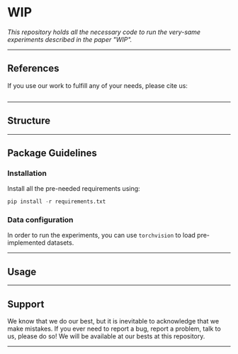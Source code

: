 # WIP

*This repository holds all the necessary code to run the very-same experiments described in the paper "WIP".*

---

## References

If you use our work to fulfill any of your needs, please cite us:

```
```

---

## Structure

---

## Package Guidelines

### Installation

Install all the pre-needed requirements using:

```Python
pip install -r requirements.txt
```

### Data configuration

In order to run the experiments, you can use `torchvision` to load pre-implemented datasets.

---

## Usage

---

## Support

We know that we do our best, but it is inevitable to acknowledge that we make mistakes. If you ever need to report a bug, report a problem, talk to us, please do so! We will be available at our bests at this repository.

---
